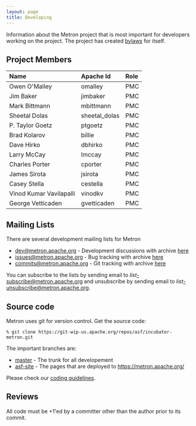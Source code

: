 ```yaml
---
layout: page
title: Developing
---
```


Information about the Metron project that is most important for
developers working on the project. The project has created
[bylaws](bylaws.html) for itself.

## Project Members

Name                    | Apache Id      | Role
:---------------------- | :------------- | :---
Owen O'Malley           | omalley        | PMC
Jim Baker               | jimbaker       | PMC
Mark Bittmann           | mbittmann      | PMC
Sheetal Dolas           | sheetal_dolas  | PMC
P. Taylor Goetz         | ptgoetz        | PMC
Brad Kolarov            | billie         | PMC
Dave Hirko              | dbhirko        | PMC
Larry McCay             | lmccay         | PMC
Charles Porter          | cporter        | PMC
James Sirota            | jsirota        | PMC
Casey Stella            | cestella       | PMC
Vinod Kumar Vavilapalli | vinodkv        | PMC
George Vetticaden       | gvetticaden    | PMC

## Mailing Lists

There are several development mailing lists for Metron

* [dev@metron.apache.org](mailto:dev@metron.apache.org) - Development discussions
  with archive [here](https://mail-archives.apache.org/mod_mbox/incubator-metron-dev/)
* [issues@metron.apache.org](mailto:issues@metron.apache.org) - Bug tracking
  with archive [here](https://mail-archives.apache.org/mod_mbox/incubator-metron-issues/)
* [commits@metron.apache.org](mailto:commits@metron.apache.org) - Git tracking
  with archive [here](https://mail-archives.apache.org/mod_mbox/incubator-metron-commits/)

You can subscribe to the lists by sending email to
*list*-subscribe@metron.apache.org and unsubscribe by sending email to
*list*-unsubscribe@metron.apache.org.

## Source code

Metron uses git for version control. Get the source code:

`% git clone https://git-wip-us.apache.org/repos/asf/incubator-metron.git`

The important branches are:

* [master](https://github.com/apache/incubator-metron/tree/master) -
  The trunk for all developement
* [asf-site](https://github.com/apache/incubator-metron/tree/asf-site) -
  The pages that are deployed to https://metron.apache.org/

Please check our [coding guidelines](/develop/coding.html).

## Reviews

All code must be +1'ed by a committer other than the author prior to its
commit.
